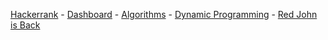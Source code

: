 <a href="https://www.hackerrank.com">Hackerrank</a> - 
<a href="https://www.hackerrank.com/dashboard">Dashboard</a> - 
<a href="https://www.hackerrank.com/domains/algorithms">Algorithms</a> - 
<a href="https://www.hackerrank.com/domains/algorithms/dynamic-programming">Dynamic Programming</a> - 
<a href="https://www.hackerrank.com/challenges/red-john-is-back">Red John is Back</a>